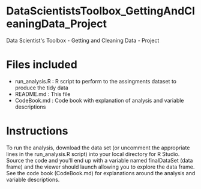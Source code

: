 # DataScientistsToolbox_GettingAndCleaningData_Project
Data Scientist's Toolbox - Getting and Cleaning Data - Project

# Files included
* run_analysis.R : R script to perform to the assingments dataset to produce the tidy data
* README.md      : This file
* CodeBook.md    : Code book with explanation of analysis and variable descriptions

# Instructions
To run the analysis, download the data set (or uncomment the appropriate lines in the run_analysis.R script) into
your local directory for R Studio.  Source the code and you'll end up with a variable named finalDataSet (data frame)
and the viewer should launch allowing you to explore the data frame.  See the code book (CodeBook.md) for explanations
around the analysis and variable descriptions.
